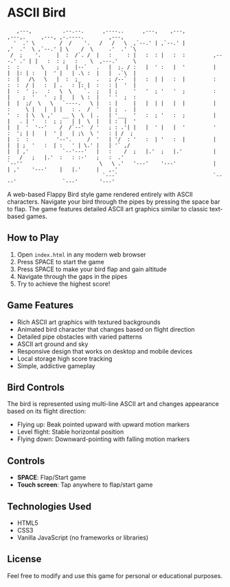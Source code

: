 # ASCII Bird

```
   ,---,          .--.--.      ,----..      ,---,    ,---,             ,---,.     ,---, ,-.----.        ,---,     
  '  .' \        /  /    '.   /   /   \  ,`--.' | ,`--.' |           ,'  .'  \ ,`--.' | \    /  \     .'  .' `\   
 /  ;    '.     |  :  /`. /  |   :     : |   :  : |   :  :         ,---.' .' | |   :  : ;   :    \  ,---.'     \  
:  :       \    ;  |  |--`   .   |  ;. / :   |  ' :   |  '         |   |  |: | :   |  ' |   | .\ :  |   |  .`\  | 
:  |   /\   \   |  :  ;_     .   ; /--`  |   :  | |   :  |         :   :  :  / |   :  | .   : |: |  :   : |  '  | 
|  :  ' ;.   :   \  \    `.  ;   | ;     '   '  ; '   '  ;         :   |    ;  '   '  ; |   |  \ :  |   ' '  ;  : 
|  |  ;/  \   \   `----.   \ |   : |     |   |  | |   |  |         |   :     \ |   |  | |   : .  /  '   | ;  .  | 
'  :  | \  \ ,'   __ \  \  | .   | '___  '   :  ; '   :  ;         |   |   . | '   :  ; ;   | |  \  |   | :  |  ' 
|  |  '  '--'    /  /`--'  / '   ; : .'| |   |  ' |   |  '         '   :  '; | |   |  ' |   | ;\  \ '   : | /  ;  
|  :  :         '--'.     /  '   | '/  : '   :  | '   :  |         |   |  | ;  '   :  | :   ' | \.' |   | '` ,/   
|  | ,'           `--'---'   |   :    /  ;   |.'  ;   |.'          |   :   /   ;   |.'  :   : :-'   ;   :  .'     
`--''                         \   \ .'   '---'    '---'            |   | ,'    '---'    |   |.'     |   ,.'       
                               `---`                               `----'               `---'       '---'         
```

A web-based Flappy Bird style game rendered entirely with ASCII characters. Navigate your bird through the pipes by pressing the space bar to flap. The game features detailed ASCII art graphics similar to classic text-based games.

## How to Play

1. Open `index.html` in any modern web browser
2. Press SPACE to start the game
3. Press SPACE to make your bird flap and gain altitude
4. Navigate through the gaps in the pipes
5. Try to achieve the highest score!

## Game Features

- Rich ASCII art graphics with textured backgrounds
- Animated bird character that changes based on flight direction
- Detailed pipe obstacles with varied patterns
- ASCII art ground and sky
- Responsive design that works on desktop and mobile devices
- Local storage high score tracking
- Simple, addictive gameplay

## Bird Controls

The bird is represented using multi-line ASCII art and changes appearance based on its flight direction:

- Flying up: Beak pointed upward with upward motion markers
- Level flight: Stable horizontal position
- Flying down: Downward-pointing with falling motion markers

## Controls

- **SPACE**: Flap/Start game
- **Touch screen**: Tap anywhere to flap/start game

## Technologies Used

- HTML5
- CSS3
- Vanilla JavaScript (no frameworks or libraries)

## License

Feel free to modify and use this game for personal or educational purposes. 